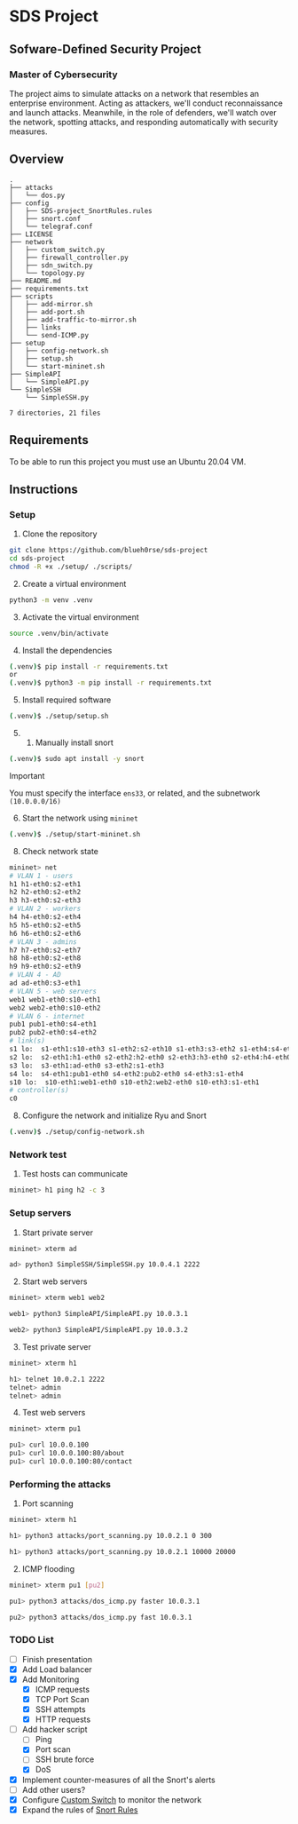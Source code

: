 # SDS Project

## Sofware-Defined Security Project

### Master of Cybersecurity

The project aims to simulate attacks on a network that resembles an enterprise environment. Acting as attackers, we'll conduct reconnaissance and launch attacks. Meanwhile, in the role of defenders, we'll watch over the network, spotting attacks, and responding automatically with security measures.

## Overview

```
.
├── attacks
│   └── dos.py
├── config
│   ├── SDS-project_SnortRules.rules
│   ├── snort.conf
│   └── telegraf.conf
├── LICENSE
├── network
│   ├── custom_switch.py
│   ├── firewall_controller.py
│   ├── sdn_switch.py
│   └── topology.py
├── README.md
├── requirements.txt
├── scripts
│   ├── add-mirror.sh
│   ├── add-port.sh
│   ├── add-traffic-to-mirror.sh
│   ├── links
│   └── send-ICMP.py
├── setup
│   ├── config-network.sh
│   ├── setup.sh
│   └── start-mininet.sh
├── SimpleAPI
│   └── SimpleAPI.py
└── SimpleSSH
    └── SimpleSSH.py

7 directories, 21 files
```

## Requirements

To be able to run this project you must use an Ubuntu 20.04 VM.

## Instructions

### Setup

1. Clone the repository

```bash
git clone https://github.com/blueh0rse/sds-project
cd sds-project
chmod -R +x ./setup/ ./scripts/
```

2. Create a virtual environment

```bash
python3 -m venv .venv
```

3. Activate the virtual environment

```bash
source .venv/bin/activate
```

4. Install the dependencies

```bash
(.venv)$ pip install -r requirements.txt
or
(.venv)$ python3 -m pip install -r requirements.txt
```

5. Install required software

```bash
(.venv)$ ./setup/setup.sh
```

5. 1. Manually install snort

```bash
(.venv)$ sudo apt install -y snort
```
> [!Important]
> You must specify the interface `ens33`, or related, and the subnetwork `(10.0.0.0/16)`

6. Start the network using `mininet`

```bash
(.venv)$ ./setup/start-mininet.sh
```

8. Check network state

```bash
mininet> net
# VLAN 1 - users
h1 h1-eth0:s2-eth1
h2 h2-eth0:s2-eth2
h3 h3-eth0:s2-eth3
# VLAN 2 - workers
h4 h4-eth0:s2-eth4
h5 h5-eth0:s2-eth5
h6 h6-eth0:s2-eth6
# VLAN 3 - admins
h7 h7-eth0:s2-eth7
h8 h8-eth0:s2-eth8
h9 h9-eth0:s2-eth9
# VLAN 4 - AD
ad ad-eth0:s3-eth1
# VLAN 5 - web servers
web1 web1-eth0:s10-eth1
web2 web2-eth0:s10-eth2
# VLAN 6 - internet
pub1 pub1-eth0:s4-eth1
pub2 pub2-eth0:s4-eth2
# link(s)
s1 lo:  s1-eth1:s10-eth3 s1-eth2:s2-eth10 s1-eth3:s3-eth2 s1-eth4:s4-eth3
s2 lo:  s2-eth1:h1-eth0 s2-eth2:h2-eth0 s2-eth3:h3-eth0 s2-eth4:h4-eth0 s2-eth5:h5-eth0 s2-eth6:h6-eth0 s2-eth7:h7-eth0 s2-eth8:h8-eth0 s2-eth9:h9-eth0 s2-eth10:s1-eth2
s3 lo:  s3-eth1:ad-eth0 s3-eth2:s1-eth3
s4 lo:  s4-eth1:pub1-eth0 s4-eth2:pub2-eth0 s4-eth3:s1-eth4
s10 lo:  s10-eth1:web1-eth0 s10-eth2:web2-eth0 s10-eth3:s1-eth1
# controller(s)
c0
```

8. Configure the network and initialize Ryu and Snort

```bash
(.venv)$ ./setup/config-network.sh
```

### Network test

1. Test hosts can communicate

```bash
mininet> h1 ping h2 -c 3
```

### Setup servers

1. Start private server

```bash
mininet> xterm ad
```
```bash
ad> python3 SimpleSSH/SimpleSSH.py 10.0.4.1 2222
```

2. Start web servers

```bash
mininet> xterm web1 web2
```

```bash
web1> python3 SimpleAPI/SimpleAPI.py 10.0.3.1
```

```bash
web2> python3 SimpleAPI/SimpleAPI.py 10.0.3.2
```

3. Test private server

```bash
mininet> xterm h1
```

```bash
h1> telnet 10.0.2.1 2222
telnet> admin
telnet> admin
```

4. Test web servers

```bash
mininet> xterm pu1
```

```bash
pu1> curl 10.0.0.100
pu1> curl 10.0.0.100:80/about
pu1> curl 10.0.0.100:80/contact
```

### Performing the attacks

1. Port scanning

```bash
mininet> xterm h1
```

```bash
h1> python3 attacks/port_scanning.py 10.0.2.1 0 300
```
```bash
h1> python3 attacks/port_scanning.py 10.0.2.1 10000 20000
```

2. ICMP flooding
```bash
mininet> xterm pu1 [pu2]
```

```bash
pu1> python3 attacks/dos_icmp.py faster 10.0.3.1
```

```bash
pu2> python3 attacks/dos_icmp.py fast 10.0.3.1
```


### TODO List

- [ ] Finish presentation
- [x] Add Load balancer
- [x] Add Monitoring
    - [x] ICMP requests
    - [x] TCP Port Scan
    - [x] SSH attempts
    - [x] HTTP requests
- [ ] Add hacker script
    - [ ] Ping
    - [x] Port scan
    - [ ] SSH brute force
    - [x] DoS
- [x] Implement counter-measures of all the Snort's alerts
- [ ] Add other users?
- [x] Configure [Custom Switch](/network/custom_switch.py) to monitor the network
- [x] Expand the rules of [Snort Rules](/config/SDS-project_SnortRules.rules)
